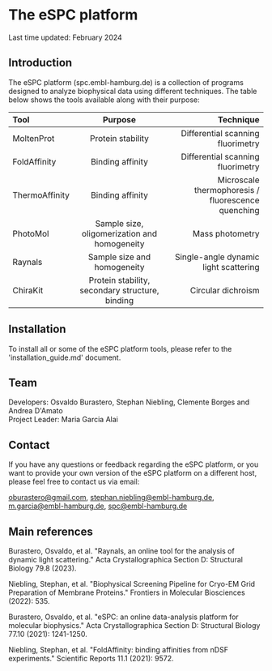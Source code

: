 # The eSPC platform 

Last time updated: February 2024

## Introduction

The eSPC platform (spc.embl-hamburg.de) is a collection of programs designed to analyze biophysical data using different techniques. The table below shows the tools available along with their purpose:

| Tool 					| Purpose 											| Technique |
| :---         			|     :---:      									|          ---: |
| MoltenProt   			| Protein stability     							| Differential scanning fluorimetry    |
| FoldAffinity     		| Binding affinity       							| Differential scanning fluorimetry      |
| ThermoAffinity     	| Binding affinity      						 	| Microscale thermophoresis / fluorescence quenching      |
| PhotoMol     			| Sample size, oligomerization and homogeneity		| Mass photometry      |
| Raynals     			| Sample size and homogeneity       				| Single-angle dynamic light scattering      |
| ChiraKit     			| Protein stability, secondary structure, binding   | Circular dichroism      |

## Installation

To install all or some of the eSPC platform tools, please refer to the 'installation_guide.md' document.

## Team

Developers:     Osvaldo Burastero, Stephan Niebling, Clemente Borges and Andrea D'Amato  
Project Leader: Maria Garcia Alai

## Contact

If you have any questions or feedback regarding the eSPC platform, or you want to provide your own version of the eSPC platform on a different host, please feel free to contact us via email:

oburastero@gmail.com, stephan.niebling@embl-hamburg.de, m.garcia@embl-hamburg.de, spc@embl-hamburg.de

## Main references

Burastero, Osvaldo, et al. "Raynals, an online tool for the analysis of dynamic light scattering." Acta Crystallographica Section D: Structural Biology 79.8 (2023).

Niebling, Stephan, et al. "Biophysical Screening Pipeline for Cryo-EM Grid Preparation of Membrane Proteins." Frontiers in Molecular Biosciences (2022): 535.

Burastero, Osvaldo, et al. "eSPC: an online data-analysis platform for molecular biophysics." Acta Crystallographica Section D: Structural Biology 77.10 (2021): 1241-1250.

Niebling, Stephan, et al. "FoldAffinity: binding affinities from nDSF experiments." Scientific Reports 11.1 (2021): 9572.

